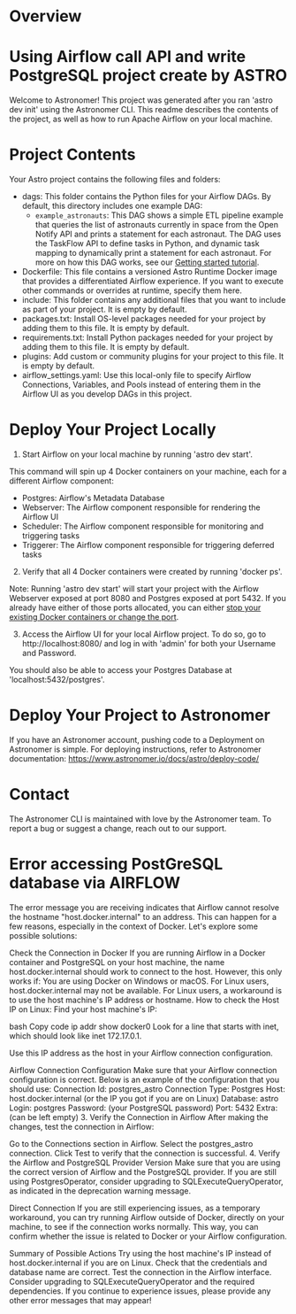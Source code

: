 Overview
========


# Using Airflow call API and write PostgreSQL project create by ASTRO


Welcome to Astronomer! This project was generated after you ran 'astro dev init' using the Astronomer CLI. This readme describes the contents of the project, as well as how to run Apache Airflow on your local machine.

Project Contents
================

Your Astro project contains the following files and folders:

- dags: This folder contains the Python files for your Airflow DAGs. By default, this directory includes one example DAG:
    - `example_astronauts`: This DAG shows a simple ETL pipeline example that queries the list of astronauts currently in space from the Open Notify API and prints a statement for each astronaut. The DAG uses the TaskFlow API to define tasks in Python, and dynamic task mapping to dynamically print a statement for each astronaut. For more on how this DAG works, see our [Getting started tutorial](https://www.astronomer.io/docs/learn/get-started-with-airflow).
- Dockerfile: This file contains a versioned Astro Runtime Docker image that provides a differentiated Airflow experience. If you want to execute other commands or overrides at runtime, specify them here.
- include: This folder contains any additional files that you want to include as part of your project. It is empty by default.
- packages.txt: Install OS-level packages needed for your project by adding them to this file. It is empty by default.
- requirements.txt: Install Python packages needed for your project by adding them to this file. It is empty by default.
- plugins: Add custom or community plugins for your project to this file. It is empty by default.
- airflow_settings.yaml: Use this local-only file to specify Airflow Connections, Variables, and Pools instead of entering them in the Airflow UI as you develop DAGs in this project.

Deploy Your Project Locally
===========================

1. Start Airflow on your local machine by running 'astro dev start'.

This command will spin up 4 Docker containers on your machine, each for a different Airflow component:

- Postgres: Airflow's Metadata Database
- Webserver: The Airflow component responsible for rendering the Airflow UI
- Scheduler: The Airflow component responsible for monitoring and triggering tasks
- Triggerer: The Airflow component responsible for triggering deferred tasks

2. Verify that all 4 Docker containers were created by running 'docker ps'.

Note: Running 'astro dev start' will start your project with the Airflow Webserver exposed at port 8080 and Postgres exposed at port 5432. If you already have either of those ports allocated, you can either [stop your existing Docker containers or change the port](https://www.astronomer.io/docs/astro/cli/troubleshoot-locally#ports-are-not-available-for-my-local-airflow-webserver).

3. Access the Airflow UI for your local Airflow project. To do so, go to http://localhost:8080/ and log in with 'admin' for both your Username and Password.

You should also be able to access your Postgres Database at 'localhost:5432/postgres'.

Deploy Your Project to Astronomer
=================================

If you have an Astronomer account, pushing code to a Deployment on Astronomer is simple. For deploying instructions, refer to Astronomer documentation: https://www.astronomer.io/docs/astro/deploy-code/

Contact
=======

The Astronomer CLI is maintained with love by the Astronomer team. To report a bug or suggest a change, reach out to our support.

# Error accessing PostGreSQL database via AIRFLOW

The error message you are receiving indicates that Airflow cannot resolve the hostname "host.docker.internal" to an address. This can happen for a few reasons, especially in the context of Docker. Let's explore some possible solutions:

Check the Connection in Docker If you are running Airflow in a Docker container and PostgreSQL on your host machine, the name host.docker.internal should work to connect to the host. However, this only works if:
You are using Docker on Windows or macOS. For Linux users, host.docker.internal may not be available. For Linux users, a workaround is to use the host machine's IP address or hostname. How to check the Host IP on Linux: Find your host machine's IP:

bash Copy code ip addr show docker0 Look for a line that starts with inet, which should look like inet 172.17.0.1.

Use this IP address as the host in your Airflow connection configuration.

Airflow Connection Configuration Make sure that your Airflow connection configuration is correct. Below is an example of the configuration that you should use:
Connection Id: postgres_astro Connection Type: Postgres Host: host.docker.internal (or the IP you got if you are on Linux) Database: astro Login: postgres Password: (your PostgreSQL password) Port: 5432 Extra: (can be left empty) 3. Verify the Connection in Airflow After making the changes, test the connection in Airflow:

Go to the Connections section in Airflow. Select the postgres_astro connection. Click Test to verify that the connection is successful. 4. Verify the Airflow and PostgreSQL Provider Version Make sure that you are using the correct version of Airflow and the PostgreSQL provider. If you are still using PostgresOperator, consider upgrading to SQLExecuteQueryOperator, as indicated in the deprecation warning message.

Direct Connection If you are still experiencing issues, as a temporary workaround, you can try running Airflow outside of Docker, directly on your machine, to see if the connection works normally. This way, you can confirm whether the issue is related to Docker or your Airflow configuration.

Summary of Possible Actions Try using the host machine's IP instead of host.docker.internal if you are on Linux. Check that the credentials and database name are correct. Test the connection in the Airflow interface. Consider upgrading to SQLExecuteQueryOperator and the required dependencies. If you continue to experience issues, please provide any other error messages that may appear!